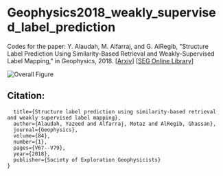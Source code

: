 # Geophysics2018_weakly_supervised_label_prediction
Codes for the paper: Y. Alaudah, M. Alfarraj, and G. AlRegib, "Structure Label Prediction Using Similarity-Based Retrieval and Weakly-Supervised Label Mapping," in Geophysics, 2018. [[Arxiv](https://arxiv.org/pdf/1905.06528.pdf)] [[SEG Online Library](https://pubs.geoscienceworld.org/geophysics/article-abstract/84/1/V67/568010)]

![Overall Figure](https://github.com/olivesgatech/Geophysics2018_weakly_supervised_label_prediction/blob/master/figures/overall_figure.PNG)




## Citation: 

``` @article{alaudah2018structure,
  title={Structure label prediction using similarity-based retrieval and weakly supervised label mapping},
  author={Alaudah, Yazeed and Alfarraj, Motaz and AlRegib, Ghassan},
  journal={Geophysics},
  volume={84},
  number={1},
  pages={V67--V79},
  year={2018},
  publisher={Society of Exploration Geophysicists}
}
```

